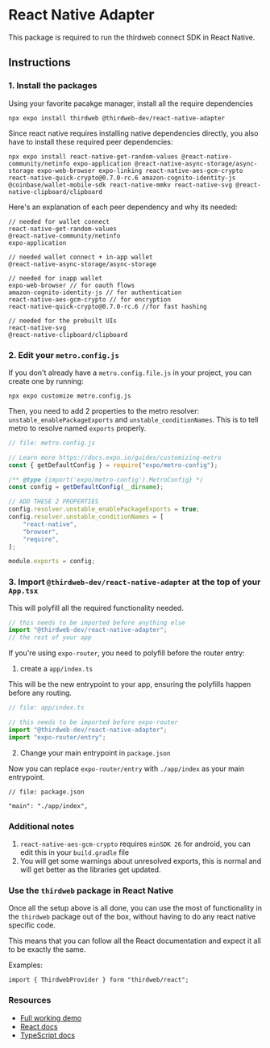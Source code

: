 # React Native Adapter

This package is required to run the thirdweb connect SDK in React Native.

## Instructions

### 1. Install the packages

Using your favorite pacakge manager, install all the require dependencies

```shell
npx expo install thirdweb @thirdweb-dev/react-native-adapter
```

Since react native requires installing native dependencies directly, you also have to install these required peer dependencies:

```shell
npx expo install react-native-get-random-values @react-native-community/netinfo expo-application @react-native-async-storage/async-storage expo-web-browser expo-linking react-native-aes-gcm-crypto react-native-quick-crypto@0.7.0-rc.6 amazon-cognito-identity-js @coinbase/wallet-mobile-sdk react-native-mmkv react-native-svg @react-native-clipboard/clipboard
```

Here's an explanation of each peer dependency and why its needed:

```
// needed for wallet connect
react-native-get-random-values
@react-native-community/netinfo
expo-application

// needed wallet connect + in-app wallet
@react-native-async-storage/async-storage

// needed for inapp wallet
expo-web-browser // for oauth flows
amazon-cognito-identity-js // for authentication
react-native-aes-gcm-crypto // for encryption
react-native-quick-crypto@0.7.0-rc.6 //for fast hashing

// needed for the prebuilt UIs
react-native-svg
@react-native-clipboard/clipboard
```

### 2. Edit your `metro.config.js`

If you don't already have a `metro.config.file.js` in your project, you can create one by running:

```shell
npx expo customize metro.config.js
```

Then, you need to add 2 properties to the metro resolver: `unstable_enablePackageExports` and `unstable_conditionNames`. This is to tell metro to resolve named `exports` properly.

```js
// file: metro.config.js

// Learn more https://docs.expo.io/guides/customizing-metro
const { getDefaultConfig } = require("expo/metro-config");

/** @type {import('expo/metro-config').MetroConfig} */
const config = getDefaultConfig(__dirname);

// ADD THESE 2 PROPERTIES
config.resolver.unstable_enablePackageExports = true;
config.resolver.unstable_conditionNames = [
	"react-native",
	"browser",
	"require",
];

module.exports = config;
```

### 3. Import `@thirdweb-dev/react-native-adapter` at the top of your `App.tsx`

This will polyfill all the required functionality needed.

```js
// this needs to be imported before anything else
import "@thirdweb-dev/react-native-adapter";
// the rest of your app
```

If you're using `expo-router`, you need to polyfill before the router entry:

1. create a `app/index.ts`

This will be the new entrypoint to your app, ensuring the polyfills happen before any routing.

```ts
// file: app/index.ts

// this needs to be imported before expo-router
import "@thirdweb-dev/react-native-adapter";
import "expo-router/entry";
```

2. Change your main entrypoint in `package.json`

Now you can replace `expo-router/entry` with `./app/index` as your main entrypoint.

```
// file: package.json

"main": "./app/index",
```

### Additional notes

1. `react-native-aes-gcm-crypto` requires `minSDK 26` for android, you can edit this in your `build.gradle` file
2. You will get some warnings about unresolved exports, this is normal and  will get better as the libraries get updated.


### Use the `thirdweb` package in React Native

Once all the setup above is all done, you can use the most of functionality in the `thirdweb` package out of the box, without having to do any react native specific code.

This means that you can follow all the React documentation and expect it all to be exactly the same.

Examples:

```tsx
import { ThirdwebProvider } form "thirdweb/react";
```

### Resources

- [Full working demo](https://github.com/thirdweb-dev/expo-starter)
- [React docs](https://portal.thirdweb.com/typescript/v5/react)
- [TypeScript docs](https://portal.thirdweb.com/typescript/v5)
